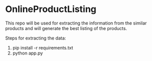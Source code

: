 # OnlineProductListing
This repo will be used for extracting the information from the similar products and will generate the best listing of the products.

Steps for extracting the data:

1. pip install -r requirements.txt
2. python app.py
